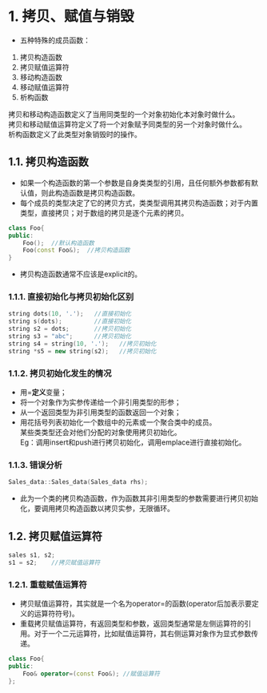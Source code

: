 # 1. 拷贝、赋值与销毁
- 五种特殊的成员函数：  
1. 拷贝构造函数  
2. 拷贝赋值运算符  
3. 移动构造函数  
4. 移动赋值运算符  
5. 析构函数  

拷贝和移动构造函数定义了当用同类型的一个对象初始化本对象时做什么。  
拷贝和移动赋值运算符定义了将一个对象赋予同类型的另一个对象时做什么。  
析构函数定义了此类型对象销毁时的操作。

## 1.1. 拷贝构造函数
- 如果一个构造函数的第一个参数是自身类类型的引用，且任何额外参数都有默认值，则此构造函数是拷贝构造函数。
- 每个成员的类型决定了它的拷贝方式，类类型调用其拷贝构造函数；对于内置类型，直接拷贝；对于数组的拷贝是逐个元素的拷贝。
```C++
class Foo{
public:
    Foo();  //默认构造函数
    Foo(const Foo&);  //拷贝构造函数
}
```  
- 拷贝构造函数通常不应该是explicit的。

### 1.1.1. 直接初始化与拷贝初始化区别
```C++
string dots(10, '.');   //直接初始化
string s(dots);         //直接初始化
string s2 = dots;       //拷贝初始化
string s3 = "abc";      //拷贝初始化
string s4 = string(10, '.');   //拷贝初始化
string *s5 = new string(s2);   //拷贝初始化
```

### 1.1.2. 拷贝初始化发生的情况
- 用=**定义**变量；
- 将一个对象作为实参传递给一个非引用类型的形参；  
- 从一个返回类型为非引用类型的函数返回一个对象；  
- 用花括号列表初始化一个数组中的元素或一个聚合类中的成员。  
某些类类型还会对他们分配的对象使用拷贝初始化。  
Eg：调用insert和push进行拷贝初始化，调用emplace进行直接初始化。  

### 1.1.3. 错误分析
```C++
Sales_data::Sales_data(Sales_data rhs);
```
- 此为一个类的拷贝构造函数，作为函数其非引用类型的参数需要进行拷贝初始化，要调用拷贝构造函数以拷贝实参，无限循环。

## 1.2. 拷贝赋值运算符
```C++
sales s1, s2;
s1 = s2;    //拷贝赋值运算符
```
### 1.2.1. 重载赋值运算符
- 拷贝赋值运算符，其实就是一个名为operator=的函数(operator后加表示要定义的运算符符号)。  
- 重载拷贝赋值运算符，有返回类型和参数，返回类型通常是左侧运算符的引用。对于一个二元运算符，比如赋值运算符，其右侧运算对象作为显式参数传递。
```C++
class Foo{
public:
    Foo& operator=(const Foo&); //赋值运算符    
};
```
